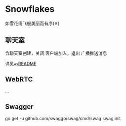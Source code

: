 # Snowflakes
如雪花纷飞般美丽而有序(❄)

## 聊天室
含聊天室创建，关闭
客户端加入，退出
广播推送消息

详见`ws`[README](https://github.com/IanVzs/Snowflakes/tree/master/services/ws_service/README.md)

## WebRTC
...

## Swagger
go get -u github.com/swaggo/swag/cmd/swag
swag init